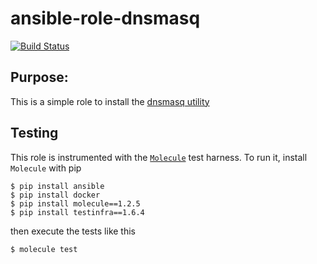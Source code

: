 # ansible-role-dnsmasq

[![Build Status](https://travis-ci.org/Solinea/ansible-role-dnsmasq.svg?branch=master)](https://travis-ci.org/Solinea/ansible-role-dnsmasq)

## Purpose:
This is a simple role to install the [dnsmasq utility](http://www.thekelleys.org.uk/dnsmasq/docs/dnsmasq-man.html)

## Testing 
This role is instrumented with the [`Molecule`](https://molecule.readthedocs.io/en/stable-1.25/) test harness. To run it, install `Molecule` with pip
 ```commandline
$ pip install ansible
$ pip install docker
$ pip install molecule==1.2.5
$ pip install testinfra==1.6.4
```
then execute the tests like this
```commandline
$ molecule test 
```
